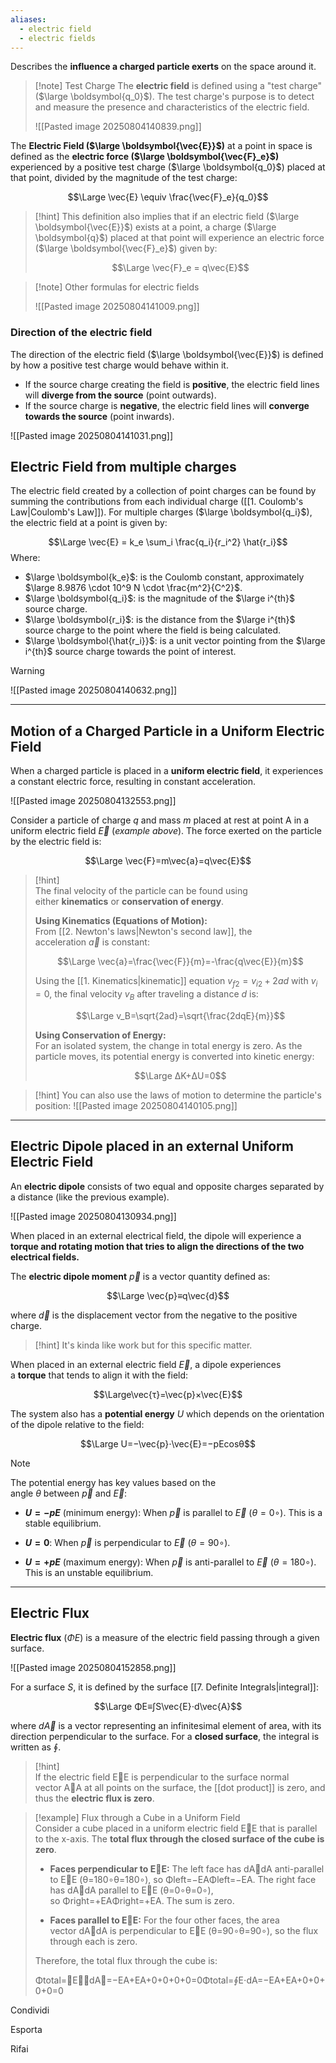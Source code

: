 ```yaml
---
aliases:
  - electric field
  - electric fields
---
```

Describes the **influence a charged particle exerts** on the space around it.

> [!note] Test Charge
> The **electric field** is defined using a "test charge" ($\large \boldsymbol{q_0}$). The test charge's purpose is to detect and measure the presence and characteristics of the electric field.
> 
> ![[Pasted image 20250804140839.png]]


The **Electric Field ($\large \boldsymbol{\vec{E}}$)** at a point in space is defined as the **electric force ($\large \boldsymbol{\vec{F}_e}$)** experienced by a positive test charge ($\large \boldsymbol{q_0}$) placed at that point, divided by the magnitude of the test charge:

$$\Large \vec{E} \equiv \frac{\vec{F}_e}{q_0}$$

> [!hint]
> This definition also implies that if an electric field ($\large \boldsymbol{\vec{E}}$) exists at a point, a charge ($\large \boldsymbol{q}$) placed at that point will experience an electric force ($\large \boldsymbol{\vec{F}_e}$) given by:
> 
> $$\Large \vec{F}_e = q\vec{E}$$
> 

> [!note] Other formulas for electric fields
> 
> ![[Pasted image 20250804141009.png]]


### Direction of the electric field

The direction of the electric field ($\large \boldsymbol{\vec{E}}$) is defined by how a positive test charge would behave within it.

- If the source charge creating the field is **positive**, the electric field lines will **diverge from the source** (point outwards).
- If the source charge is **negative**, the electric field lines will **converge towards the source** (point inwards).

![[Pasted image 20250804141031.png]]


## Electric Field from multiple charges

The electric field created by a collection of point charges can be found by summing the contributions from each individual charge ([[1. Coulomb's Law|Coulomb's Law]]). 
For multiple charges ($\large \boldsymbol{q_i}$), the electric field at a point is given by:

$$\Large \vec{E} = k_e \sum_i \frac{q_i}{r_i^2} \hat{r_i}$$
Where:

- $\large \boldsymbol{k_e}$: is the Coulomb constant, approximately $\large 8.9876 \cdot 10^9 N \cdot \frac{m^2}{C^2}$.
- $\large \boldsymbol{q_i}$: is the magnitude of the $\large i^{th}$ source charge.
- $\large \boldsymbol{r_i}$: is the distance from the $\large i^{th}$ source charge to the point where the field is being calculated.
- $\large \boldsymbol{\hat{r_i}}$: is a unit vector pointing from the $\large i^{th}$ source charge towards the point of interest.
  
> [!warning]
> ![[Pasted image 20250804140632.png]]

---

## Motion of a Charged Particle in a Uniform Electric Field

When a charged particle is placed in a **uniform electric field**, it experiences a constant electric force, resulting in constant acceleration.

![[Pasted image 20250804132553.png]]


Consider a particle of charge $q$ and mass $m$ placed at rest at point A in a uniform electric field $\vec{E}$ (_example above_). 
The force exerted on the particle by the electric field is:

$$\Large \vec{F}=m\vec{a}=q\vec{E}$$

> [!hint]  
> The final velocity of the particle can be found using either **kinematics** or **conservation of energy**.
> 
> **Using Kinematics (Equations of Motion):**  
> From [[2. Newton's laws|Newton's second law]], the acceleration $\vec{a}$ is constant:
> 
> $$\Large \vec{a}=\frac{\vec{F}}{m}=-\frac{q\vec{E}}{m}$$
> 
> Using the [[1. Kinematics|kinematic]] equation $v_{f2}=v_{i2}+2ad$ with $v_i=0$, the final velocity $v_B$ after traveling a distance $d$ is:
> 
> $$\Large v_B=\sqrt{2ad}=\sqrt{\frac{2dqE}{m}}$$
> 
> **Using Conservation of Energy:**  
> For an isolated system, the change in total energy is zero. As the particle moves, its potential energy is converted into kinetic energy:
> 
> $$\Large ΔK+ΔU=0$$

> [!hint]
> You can also use the laws of motion to determine the particle's position:
> ![[Pasted image 20250804140105.png]]

---

## Electric Dipole placed in an external Uniform Electric Field

An **electric dipole** consists of two equal and opposite charges separated by a distance (like the previous example). 

![[Pasted image 20250804130934.png]]


When placed in an external electrical field, the dipole will experience a **torque and rotating motion that tries to align the directions of the two electrical fields.**

The **electric dipole moment** $\vec{p}$ is a vector quantity defined as:

$$\Large \vec{p}≡q\vec{d}$$

where $\vec{d}$ is the displacement vector from the negative to the positive charge.

> [!hint]
> It's kinda like work but for this specific matter.


When placed in an external electric field $\vec{E}$, a dipole experiences a **torque** that tends to align it with the field:

$$\Large\vec{τ}=\vec{p}×\vec{E}$$

The system also has a **potential energy** $U$ which depends on the orientation of the dipole relative to the field:

$$\Large U=−\vec{p}⋅\vec{E}=−pEcos⁡θ$$

> [!note]  
> The potential energy has key values based on the angle $θ$ between $\vec{p}$ and $\vec{E}$:
> 
> - **$U = -pE$** (minimum energy): When $\vec{p}$ is parallel to $\vec{E}$ ($θ=0∘$). This is a stable equilibrium.
>     
> - **$U = 0$**: When $\vec{p}$ is perpendicular to $\vec{E}$ ($θ=90∘$).
>     
> - **$U = +pE$** (maximum energy): When $\vec{p}$ is anti-parallel to $\vec{E}$ ($θ=180∘$). This is an unstable equilibrium.
>     

---

## Electric Flux

**Electric flux** ($ΦE$) is a measure of the electric field passing through a given surface. 

![[Pasted image 20250804152858.png]]

For a surface $S$, it is defined by the surface [[7. Definite Integrals|integral]]:

$$\Large ΦE≡∫S\vec{E}⋅d\vec{A}$$

where $d\vec{A}$ is a vector representing an infinitesimal element of area, with its direction perpendicular to the surface. 
For a **closed surface**, the integral is written as $∮$.

> [!hint]  
> If the electric field E⃗E is perpendicular to the surface normal vector A⃗A at all points on the surface, the [[dot product]] is zero, and thus the **electric flux is zero**.

> [!example] Flux through a Cube in a Uniform Field  
> Consider a cube placed in a uniform electric field E⃗E that is parallel to the x-axis. The **total flux through the closed surface of the cube is zero**.
> 
> - **Faces perpendicular to E⃗E:** The left face has dA⃗dA anti-parallel to E⃗E (θ=180∘θ=180∘), so Φleft=−EAΦleft=−EA. The right face has dA⃗dA parallel to E⃗E (θ=0∘θ=0∘), so Φright=+EAΦright=+EA. The sum is zero.
>     
> - **Faces parallel to E⃗E:** For the four other faces, the area vector dA⃗dA is perpendicular to E⃗E (θ=90∘θ=90∘), so the flux through each is zero.
>     
> 
> Therefore, the total flux through the cube is:
> 
> Φtotal=∮E⃗⋅dA⃗=−EA+EA+0+0+0+0=0Φtotal=∮E⋅dA=−EA+EA+0+0+0+0=0

Condividi

Esporta

Rifai